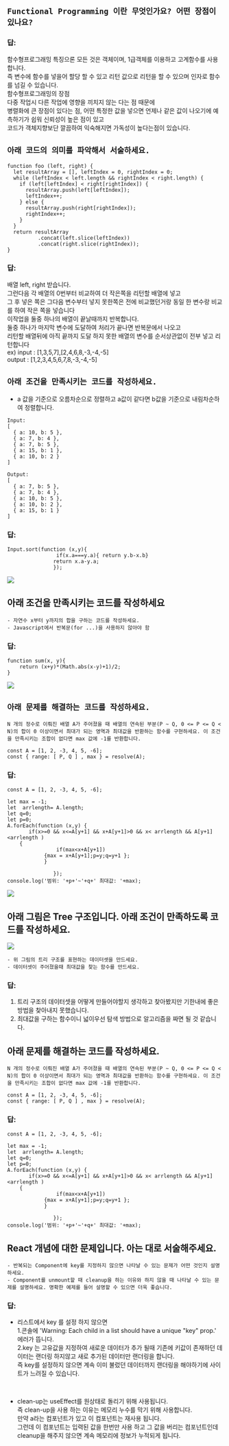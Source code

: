 ## `Functional Programming 이란 무엇인가요? 어떤 장점이 있나요?`

### 답: 
함수형프로그래밍 특징으론 모든 것은 객체이며, 1급객체를 이용하고 고계함수를 사용합니다. <br />
즉 변수에 함수를 넣을어 할당 할 수 있고 리턴 값으로 리턴을 할 수 있으며 인자로 함수를 넘길 수 있습니다. <br />
함수형프로그래밍의 장점 <br />
다중 작업시 다른 작업에 영향을 끼치지 않는 다는 점 때문에 <br />
병렬화에 큰 장점이 있다는 점, 어떤 특정한 값을 넣으면 언제나 같은 값이 나오기에 예측하기가 쉽워 신뢰성이 높은 점이 있고 <br />
코드가 객체지향보단 깔끔하여 익숙해지면 가독성이 높다는점이 있습니다. <br />


## `아래 코드의 의미를 파악해서 서술하세요.`
```
function foo (left, right) {
  let resultArray = [], leftIndex = 0, rightIndex = 0;
  while (leftIndex < left.length && rightIndex < right.length) {
    if (left[leftIndex] < right[rightIndex]) {
      resultArray.push(left[leftIndex]);
      leftIndex++; 
    } else {
      resultArray.push(right[rightIndex]);
      rightIndex++;
    }
  }
  return resultArray
          .concat(left.slice(leftIndex))
          .concat(right.slice(rightIndex));
}
```
### 답: 
배열 left, right  받습니다. <br />
그런다음 각 배열의 0번부터 비교하여 더 작은쪽을 리턴할 배열에 넣고 <br />
그 후 넣은 쪽은 그다음 변수부터 넣지 못한쪽은 전에 비교했던거랑 동일 한 변수랑 비교를 하여 작은 쪽을 넣습니다 <br />
이작업을 둘중 하나의 배열이 끝날때까지 반복합니다. <br />
둘중 하나가 마지막 변수에 도달하여 처리가 끝나면 반복문에서 나오고 <br />
리턴할 배열뒤에 아직 끝까지 도달 하지 못한 배열의 변수를 순서상관없이 전부 넣고 리턴합니다 <br />
ex)
input : [1,3,5,7],[2,4,6,8,-3,-4,-5] <br />
output : [1,2,3,4,5,6,7,8,-3,-4,-5] <br />

## `아래 조건을 만족시키는 코드를 작성하세요.`

- a 값을 기준으로 오름차순으로 정렬하고 a값이 같다면 b값을 기준으로 내림차순하여 정렬합니다.
```
Input: 
[
  { a: 10, b: 5 },
  { a: 7, b: 4 },
  { a: 7, b: 5 },
  { a: 15, b: 1 },
  { a: 10, b: 2 }
]

Output: 
[
  { a: 7, b: 5 },
  { a: 7, b: 4 },
  { a: 10, b: 5 },
  { a: 10, b: 2 },
  { a: 15, b: 1 }
]
```
### 답: 
```
Input.sort(function (x,y){
                if(x.a===y.a){ return y.b-x.b}
               return x.a-y.a;
               });
```
<img src="https://user-images.githubusercontent.com/31956227/93709917-4d9f7100-fb7d-11ea-86b9-fb3e80462ff2.png"/> <br />

## 아래 조건을 만족시키는 코드를 작성하세요
```
- 자연수 x부터 y까지의 합을 구하는 코드를 작성하세요.
- Javascript에서 반복문(for ...)을 사용하지 않아야 함
```
### 답:
```
function sum(x, y){
    return (x+y)*(Math.abs(x-y)+1)/2;
}
```
<img src="https://user-images.githubusercontent.com/31956227/93709861-dec21800-fb7c-11ea-87f7-ecf04f78e21d.png"/> <br />

## `아래 문제를 해결하는 코드를 작성하세요.`
```
N 개의 정수로 이뤄진 배열 A가 주어졌을 때 배열의 연속된 부분(P ~ Q, 0 <= P <= Q < N)의 합이 0 이상이면서 최대가 되는 영역과 최대값을 반환하는 함수를 구현하세요. 이 조건을 만족시키는 조합이 없다면 max 값에 -1를 반환합니다.

const A = [1, 2, -3, 4, 5, -6]; 
const { range: [ P, Q ] , max } = resolve(A);
```
### 답:
```
const A = [1, 2, -3, 4, 5, -6]; 

let max = -1; 
let  arrlength= A.length;
let q=0;
let p=0;
A.forEach(function (x,y) {
       if(x>=0 && x<=A[y+1] && x+A[y+1]>0 && x< arrlength && A[y+1]<arrlength )
	{
        		if(max<x+A[y+1]) 
		    {max = x+A[y+1];p=y;q=y+1 };
        	}

               });
console.log('범위: '+p+'~'+q+' 최대값: '+max);
```
<img src="https://user-images.githubusercontent.com/31956227/93709862-e1247200-fb7c-11ea-907b-6dcdca62fda7.png"/> <br />
## 아래 그림은 Tree 구조입니다. 아래 조건이 만족하도록 코드를 작성하세요.
<img src="https://www.notion.so/image/https%3A%2F%2Fs3-us-west-2.amazonaws.com%2Fsecure.notion-static.com%2F0aef90b4-d7e3-4e2f-b916-79d0889a3ba5%2FUntitled.png?table=block&id=4e3b9639-4ee8-4296-9044-f9815972f2e8&width=540&userId=cf62e7e6-c77c-4ba6-8ff1-2b6f73339bf2&cache=v2" />

```
- 위 그림의 트리 구조를 표현하는 데이터셋을 만드세요.
- 데이터셋이 주어졌을때 최대값을 찾는 함수를 만드세요.
``` 

### 답:
1. 트리 구조의 데이터셋을 어떻게 만들어야할지 생각하고 찾아봤지만 기한내에 좋은 방법을 찾아내지 못했습니다. <br />
2. 최대값을 구하는 함수이니 넓이우선 탐색 방법으로 알고리즘을 짜면 될 것 같습니다.

## 아래 문제를 해결하는 코드를 작성하세요.
```
N 개의 정수로 이뤄진 배열 A가 주어졌을 때 배열의 연속된 부분(P ~ Q, 0 <= P <= Q < N)의 합이 0 이상이면서 최대가 되는 영역과 최대값을 반환하는 함수를 구현하세요. 이 조건을 만족시키는 조합이 없다면 max 값에 -1를 반환합니다.

const A = [1, 2, -3, 4, 5, -6]; 
const { range: [ P, Q ] , max } = resolve(A);
```

### 답:
```
const A = [1, 2, -3, 4, 5, -6]; 

let max = -1; 
let  arrlength= A.length;
let q=0;
let p=0;
A.forEach(function (x,y) {
       if(x>=0 && x<=A[y+1] && x+A[y+1]>0 && x< arrlength && A[y+1]<arrlength )
	{
        		if(max<x+A[y+1]) 
		    {max = x+A[y+1];p=y;q=y+1 };
        	}

               });
console.log('범위: '+p+'~'+q+' 최대값: '+max);
```
## React 개념에 대한 문제입니다. 아는 대로 서술해주세요.
```
- 반복되는 Component에 key를 지정하지 않으면 나타날 수 있는 문제가 어떤 것인지 설명하세요.
- Component를 unmount할 때 cleanup을 하는 이유와 하지 않을 때 나타날 수 있는 문제를 설명하세요. 명확한 예제를 들어 설명할 수 있으면 더욱 좋습니다.
```
### 답:

- 리스트에서 key 를 설정 하지 않으면 <br />
1.콘솔에 'Warning: Each child in a list should have a unique "key" prop.' 에러가 뜹니다.<br />
2.key 는 고유값을 지정하여 새로운 데이터가 추가 될때 기존에 키값이 존재하던 데이터는 랜더링 하지않고 새로 추가된 데이터만 랜더링을 합니다.<br />
즉 key를 설정하지 않으면 계속 이미 불렀던 데이터까지 랜더링을 해야하기에 사이트가 느려질 수 있습니다.<br />
<br />

- clean-up는 useEffect를 원상태로 돌리기 위해 사용됩니다.<br />
즉 clean-up을 사용 하는 이유는 메모리 누수를 막기 위해 사용합니다.<br />
만약 a라는 컴포넌트가 있고 이 컴포넌트는 재사용 됩니다. <br />
그런데 이 컴포넌트는 입력된 값을 한번만 사용 하고 그 값을 버리는 컴포넌트인데 cleanup을 해주지 않으면 계속 메모리에 정보가 누적되게 됩니다.<br />



